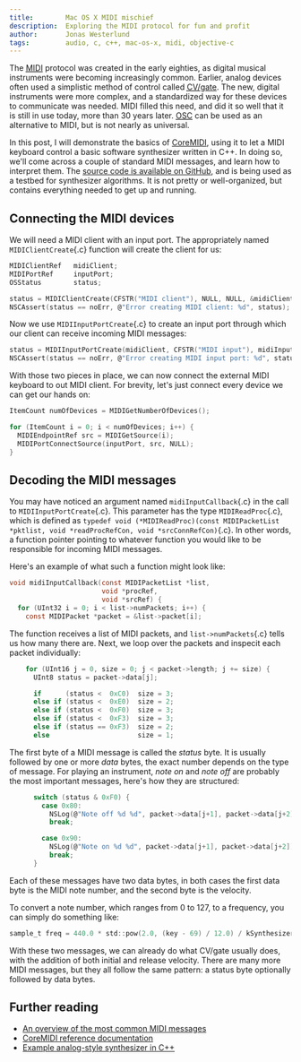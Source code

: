 ```yaml
---
title:        Mac OS X MIDI mischief
description:  Exploring the MIDI protocol for fun and profit
author:       Jonas Westerlund
tags:         audio, c, c++, mac-os-x, midi, objective-c
---
```


The <abbr title="Musical Instrument Digital Interface">[MIDI](http://en.wikipedia.org/wiki/MIDI)</abbr> protocol was created in the early eighties,
as digital musical instruments were becoming increasingly common.
Earlier, analog devices often used a simplistic method of control called [<abbr title="Control Voltage">CV</abbr>/gate](http://en.wikipedia.org/wiki/CV/Gate).
The new, digital instruments were more complex, and a standardized way for these devices to communicate was needed.
MIDI filled this need, and did it so well that it is still in use today, more than 30 years later.
<abbr title="Open Sound Control">[OSC](http://en.wikipedia.org/wiki/Open_Sound_Control)</abbr> can be used as an alternative to MIDI,
but is not nearly as universal.

In this post, I will demonstrate the basics of [CoreMIDI](https://developer.apple.com/library/mac/documentation/MusicAudio/Reference/CACoreMIDIRef/MIDIServices/),
using it to let a MIDI keyboard control a basic software synthesizer written in C++.
In doing so, we'll come across a couple of standard MIDI messages, and learn how to interpret them.
The [source code is available on GitHub](https://github.com/nlogax/phase-osx/tree/polyblep),
and is being used as a testbed for synthesizer algorithms.
It is not pretty or well-organized, but contains everything needed to get up and running.

## Connecting the MIDI devices

We will need a MIDI client with an input port.
The appropriately named `MIDIClientCreate`{.c} function will create the client for us:

```c
MIDIClientRef   midiClient;
MIDIPortRef     inputPort;
OSStatus        status;

status = MIDIClientCreate(CFSTR("MIDI client"), NULL, NULL, &midiClient);
NSCAssert(status == noErr, @"Error creating MIDI client: %d", status);
```

Now we use `MIDIInputPortCreate`{.c} to create an input port through which our client can receive incoming MIDI messages:

```c
status = MIDIInputPortCreate(midiClient, CFSTR("MIDI input"), midiInputCallback, NULL, &inputPort);
NSCAssert(status == noErr, @"Error creating MIDI input port: %d", status);
```

With those two pieces in place, we can now connect the external MIDI keyboard to out MIDI client.
For brevity, let's just connect every device we can get our hands on:

```c
ItemCount numOfDevices = MIDIGetNumberOfDevices();

for (ItemCount i = 0; i < numOfDevices; i++) {
  MIDIEndpointRef src = MIDIGetSource(i);
  MIDIPortConnectSource(inputPort, src, NULL);
}
```

## Decoding the MIDI messages

You may have noticed an argument named `midiInputCallback`{.c} in the call to `MIDIInputPortCreate`{.c}.
This parameter has the type `MIDIReadProc`{.c}, which is defined as `typedef void
(*MIDIReadProc)(const MIDIPacketList *pktlist, void *readProcRefCon, void *srcConnRefCon)`{.c}.
In other words, a function pointer pointing to whatever function you would like to be responsible for incoming MIDI messages.

Here's an example of what such a function might look like:

```c
void midiInputCallback(const MIDIPacketList *list,
                       void *procRef,
                       void *srcRef) {
  for (UInt32 i = 0; i < list->numPackets; i++) {
    const MIDIPacket *packet = &list->packet[i];
```

The function receives a list of MIDI packets, and `list->numPackets`{.c} tells us how many there are.
Next, we loop over the packets and inspecit each packet individually:

```c
    for (UInt16 j = 0, size = 0; j < packet->length; j += size) {
      UInt8 status = packet->data[j];

      if      (status <  0xC0)  size = 3;
      else if (status <  0xE0)  size = 2;
      else if (status <  0xF0)  size = 3;
      else if (status <  0xF3)  size = 3;
      else if (status == 0xF3)  size = 2;
      else                      size = 1;
```

The first byte of a MIDI message is called the *status* byte.
It is usually followed by one or more *data* bytes,
the exact number depends on the type of message.
For playing an instrument, *note on* and *note off* are probably the most important messages,
here's how they are structured:

```c
      switch (status & 0xF0) {
        case 0x80:
          NSLog(@"Note off %d %d", packet->data[j+1], packet->data[j+2]);
          break;

        case 0x90:
          NSLog(@"Note on %d %d", packet->data[j+1], packet->data[j+2]);
          break;
      }
```

Each of these messages have two data bytes,
in both cases the first data byte is the MIDI note number,
and the second byte is the velocity.

To convert a note number, which ranges from 0 to 127,
to a frequency, you can simply do something like:

```c
sample_t freq = 440.0 * std::pow(2.0, (key - 69) / 12.0) / kSynthesizerSampleRate
```

With these two messages, we can already do what CV/gate usually does,
with the addition of both initial and release velocity.
There are many more MIDI messages, but they all follow the same pattern: a status byte optionally followed by data bytes.

## Further reading

- [An overview of the most common MIDI messages](http://www.midi.org/techspecs/midimessages.php)
- [CoreMIDI reference documentation](https://developer.apple.com/library/mac/documentation/MusicAudio/Reference/CACoreMIDIRef/MIDIServices/)
- [Example analog-style synthesizer in C++](https://github.com/nlogax/phase-osx/tree/polyblep/lib)
